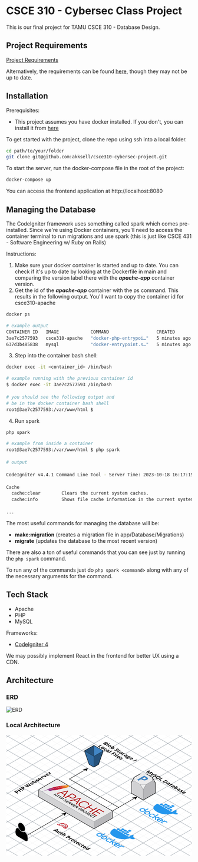 # CSCE 310 - Cybersec Class Project

This is our final project for TAMU CSCE 310 - Database Design.

## Project Requirements
[Project Requirements](https://canvas.tamu.edu/courses/247645/pages/class-project-description?module_item_id=8738202)

Alternatively, the requirements can be found [here](./docs/REQUIREMENTS.md), though they may not be up to date.

## Installation

Prerequisites:
- This project assumes you have docker installed. If you don't, you can install it from [here](https://www.docker.com/products/docker-desktop/)

To get started with the project, clone the repo using ssh into a local folder.
```bash
cd path/to/your/folder
git clone git@github.com:akksell/csce310-cybersec-project.git
```

To start the server, run the docker-compose file in the root of the project:
```bash
docker-compose up
```

You can access the frontend application at http://localhost:8080

## Managing the Database

The CodeIgniter framework uses something called spark which comes pre-installed. Since we're using Docker containers, you'll need to access the container terminal to run migrations and use spark (this is just like CSCE 431 - Software Engineering w/ Ruby on Rails)

Instructions:
1. Make sure your docker container is started and up to date. You can check if it's up to date by looking at the Dockerfile in main and comparing the version label there with the **_apache-app_** container version.
2. Get the id of the **_apache-app_** container with the ps command. This results in the following output. You'll want to copy the container id for csce310-apache

```bash
docker ps
```

```bash
# example output
CONTAINER ID   IMAGE            COMMAND                  CREATED         STATUS         PORTS                               NAMES
3ae7c2577593   csce310-apache   "docker-php-entrypoi…"   5 minutes ago   Up 5 minutes   0.0.0.0:8080->80/tcp                apache-app
637d3b485838   mysql            "docker-entrypoint.s…"   5 minutes ago   Up 5 minutes   0.0.0.0:3306->3306/tcp, 33060/tcp   mysql-db                                   
```

3. Step into the container bash shell:
```bash
docker exec -it <container_id> /bin/bash
```

```bash
# example running with the previous container id
$ docker exec -it 3ae7c2577593 /bin/bash

# you should see the following output and
# be in the docker container bash shell
root@3ae7c2577593:/var/www/html $
```
4. Run spark
```bash
php spark
```

```bash
# example from inside a container
root@3ae7c2577593:/var/www/html $ php spark

# output

CodeIgniter v4.4.1 Command Line Tool - Server Time: 2023-10-18 16:17:15 UTC+00:00

Cache
  cache:clear        Clears the current system caches.
  cache:info         Shows file cache information in the current system.

...
```

The most useful commands for managing the database will be:
- **make:migration** (creates a migration file in app/Database/Migrations)
- **migrate** (updates the database to the most recent version)

There are also a ton of useful commands that you can see just by running the `php spark` command.

To run any of the commands just do `php spark <command>` along with any of the necessary arguments for the command.

## Tech Stack
- Apache
- PHP
- MySQL

Frameworks:
- [CodeIgniter 4](https://codeigniter.com/user_guide/index.html)

We may possibly implement React in the frontend for better UX using a CDN.

## Architecture
### ERD
![ERD](https://lucid.app/publicSegments/view/d4f4cf60-69f0-4863-a128-20287ec1d0be/image.png)

### Local Architecture
![Local Architecture](/docs/images/local_architecture.png)